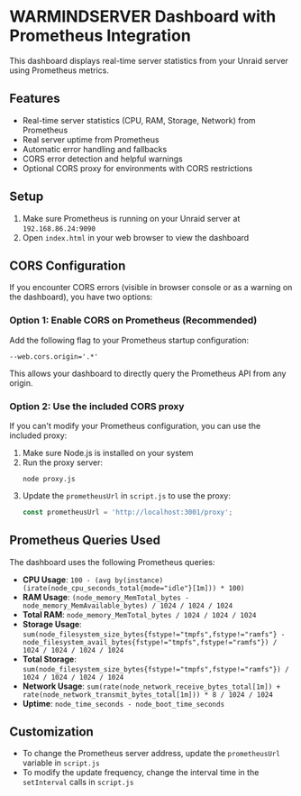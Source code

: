 # WARMINDSERVER Dashboard with Prometheus Integration

This dashboard displays real-time server statistics from your Unraid server using Prometheus metrics.

## Features

- Real-time server statistics (CPU, RAM, Storage, Network) from Prometheus
- Real server uptime from Prometheus
- Automatic error handling and fallbacks
- CORS error detection and helpful warnings
- Optional CORS proxy for environments with CORS restrictions

## Setup

1. Make sure Prometheus is running on your Unraid server at `192.168.86.24:9090`
2. Open `index.html` in your web browser to view the dashboard

## CORS Configuration

If you encounter CORS errors (visible in browser console or as a warning on the dashboard), you have two options:

### Option 1: Enable CORS on Prometheus (Recommended)

Add the following flag to your Prometheus startup configuration:

```
--web.cors.origin='.*'
```

This allows your dashboard to directly query the Prometheus API from any origin.

### Option 2: Use the included CORS proxy

If you can't modify your Prometheus configuration, you can use the included proxy:

1. Make sure Node.js is installed on your system
2. Run the proxy server:
   ```
   node proxy.js
   ```
3. Update the `prometheusUrl` in `script.js` to use the proxy:
   ```javascript
   const prometheusUrl = 'http://localhost:3001/proxy';
   ```

## Prometheus Queries Used

The dashboard uses the following Prometheus queries:

- **CPU Usage**: `100 - (avg by(instance) (irate(node_cpu_seconds_total{mode="idle"}[1m])) * 100)`
- **RAM Usage**: `(node_memory_MemTotal_bytes - node_memory_MemAvailable_bytes) / 1024 / 1024 / 1024`
- **Total RAM**: `node_memory_MemTotal_bytes / 1024 / 1024 / 1024`
- **Storage Usage**: `sum(node_filesystem_size_bytes{fstype!="tmpfs",fstype!="ramfs"} - node_filesystem_avail_bytes{fstype!="tmpfs",fstype!="ramfs"}) / 1024 / 1024 / 1024 / 1024`
- **Total Storage**: `sum(node_filesystem_size_bytes{fstype!="tmpfs",fstype!="ramfs"}) / 1024 / 1024 / 1024 / 1024`
- **Network Usage**: `sum(rate(node_network_receive_bytes_total[1m]) + rate(node_network_transmit_bytes_total[1m])) * 8 / 1024 / 1024`
- **Uptime**: `node_time_seconds - node_boot_time_seconds`

## Customization

- To change the Prometheus server address, update the `prometheusUrl` variable in `script.js`
- To modify the update frequency, change the interval time in the `setInterval` calls in `script.js`
